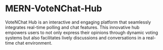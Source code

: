 # MERN-VoteNChat-Hub
VoteNChat Hub is an interactive and engaging platform that seamlessly integrates real-time polling and chat features. This innovative hub empowers users to not only express their opinions through dynamic voting systems but also facilitates lively discussions and conversations in a real-time chat environment.
